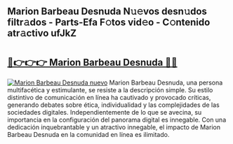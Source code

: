 ## Marion Barbeau Desnuda N𝚞𝚎vos desn𝚞dos filtr𝚊dos - Parts-Efa F𝚘tos vid𝚎o - C𝚘ntenido atr𝚊ctivo ufJkZ

# <h2><a href="http://mb3ine.tromn.icu/?c=Marion+Barbeau+Desnuda">🔗👉👉👉 Marion Barbeau Desnuda 🔗🔗</a></h2>

[![Marion Barbeau Desnuda nuevo](https://i.imgur.com/pEAQMta.gif)](http://mb3ine.tromn.icu/?c=Marion+Barbeau+Desnuda)
Marion Barbeau Desnuda, una persona multifacética y estimulante, se resiste a la descripción simple. Su estilo distintivo de comunicación en línea ha cautivado y provocado críticas, generando debates sobre ética, individualidad y las complejidades de las sociedades digitales. Independientemente de lo que se avecina, su importancia en la configuración del panorama digital es innegable. Con una dedicación inquebrantable y un atractivo innegable, el impacto de Marion Barbeau Desnuda en la comunidad en línea es ilimitado.
